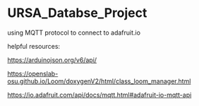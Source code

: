 # URSA_Databse_Project
 using MQTT protocol to connect to adafruit.io

helpful resources:

https://arduinojson.org/v6/api/


https://openslab-osu.github.io/Loom/doxygenV2/html/class_loom_manager.html


https://io.adafruit.com/api/docs/mqtt.html#adafruit-io-mqtt-api
